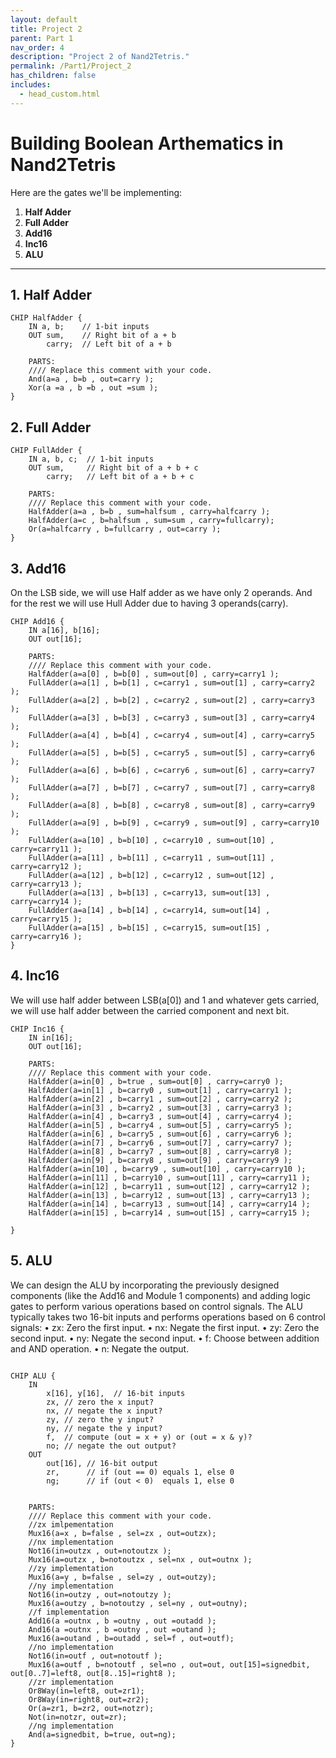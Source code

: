 ```yaml
---
layout: default
title: Project 2
parent: Part 1
nav_order: 4
description: "Project 2 of Nand2Tetris."
permalink: /Part1/Project_2
has_children: false
includes:
  - head_custom.html
---
```


# Building Boolean Arthematics in Nand2Tetris

Here are the gates we'll be implementing:

1. **Half Adder**
2. **Full Adder**
3. **Add16**
4. **Inc16**
5. **ALU**

---

## 1. Half Adder

```
CHIP HalfAdder {
    IN a, b;    // 1-bit inputs
    OUT sum,    // Right bit of a + b 
        carry;  // Left bit of a + b

    PARTS:
    //// Replace this comment with your code.
    And(a=a , b=b , out=carry );
    Xor(a =a , b =b , out =sum );
}
```

## 2. Full Adder

```
CHIP FullAdder {
    IN a, b, c;  // 1-bit inputs
    OUT sum,     // Right bit of a + b + c
        carry;   // Left bit of a + b + c

    PARTS:
    //// Replace this comment with your code.
    HalfAdder(a=a , b=b , sum=halfsum , carry=halfcarry );
    HalfAdder(a=c , b=halfsum , sum=sum , carry=fullcarry);
    Or(a=halfcarry , b=fullcarry , out=carry );
}
```

## 3. Add16

On the LSB side, we will use Half adder as we have only 2 operands. And for the rest
we will use Hull Adder due to having 3 operands(carry).

```
CHIP Add16 {
    IN a[16], b[16];
    OUT out[16];

    PARTS:
    //// Replace this comment with your code.
    HalfAdder(a=a[0] , b=b[0] , sum=out[0] , carry=carry1 );
    FullAdder(a=a[1] , b=b[1] , c=carry1 , sum=out[1] , carry=carry2 );
    FullAdder(a=a[2] , b=b[2] , c=carry2 , sum=out[2] , carry=carry3 );
    FullAdder(a=a[3] , b=b[3] , c=carry3 , sum=out[3] , carry=carry4 );
    FullAdder(a=a[4] , b=b[4] , c=carry4 , sum=out[4] , carry=carry5 );
    FullAdder(a=a[5] , b=b[5] , c=carry5 , sum=out[5] , carry=carry6 );
    FullAdder(a=a[6] , b=b[6] , c=carry6 , sum=out[6] , carry=carry7 );
    FullAdder(a=a[7] , b=b[7] , c=carry7 , sum=out[7] , carry=carry8 );
    FullAdder(a=a[8] , b=b[8] , c=carry8 , sum=out[8] , carry=carry9 );
    FullAdder(a=a[9] , b=b[9] , c=carry9 , sum=out[9] , carry=carry10 );
    FullAdder(a=a[10] , b=b[10] , c=carry10 , sum=out[10] , carry=carry11 );
    FullAdder(a=a[11] , b=b[11] , c=carry11 , sum=out[11] , carry=carry12 );
    FullAdder(a=a[12] , b=b[12] , c=carry12 , sum=out[12] , carry=carry13 );
    FullAdder(a=a[13] , b=b[13] , c=carry13, sum=out[13] , carry=carry14 );
    FullAdder(a=a[14] , b=b[14] , c=carry14, sum=out[14] , carry=carry15 );
    FullAdder(a=a[15] , b=b[15] , c=carry15, sum=out[15] , carry=carry16 );
}
```

## 4. Inc16

We will use half adder between LSB(a[0]) and 1 and whatever gets carried, we will use
half adder between the carried component and next bit.

```
CHIP Inc16 {
    IN in[16];
    OUT out[16];

    PARTS:
    //// Replace this comment with your code.
    HalfAdder(a=in[0] , b=true , sum=out[0] , carry=carry0 );
    HalfAdder(a=in[1] , b=carry0 , sum=out[1] , carry=carry1 );
    HalfAdder(a=in[2] , b=carry1 , sum=out[2] , carry=carry2 );
    HalfAdder(a=in[3] , b=carry2 , sum=out[3] , carry=carry3 );
    HalfAdder(a=in[4] , b=carry3 , sum=out[4] , carry=carry4 );
    HalfAdder(a=in[5] , b=carry4 , sum=out[5] , carry=carry5 );
    HalfAdder(a=in[6] , b=carry5 , sum=out[6] , carry=carry6 );
    HalfAdder(a=in[7] , b=carry6 , sum=out[7] , carry=carry7 );
    HalfAdder(a=in[8] , b=carry7 , sum=out[8] , carry=carry8 );
    HalfAdder(a=in[9] , b=carry8 , sum=out[9] , carry=carry9 );
    HalfAdder(a=in[10] , b=carry9 , sum=out[10] , carry=carry10 );
    HalfAdder(a=in[11] , b=carry10 , sum=out[11] , carry=carry11 );
    HalfAdder(a=in[12] , b=carry11 , sum=out[12] , carry=carry12 );
    HalfAdder(a=in[13] , b=carry12 , sum=out[13] , carry=carry13 );
    HalfAdder(a=in[14] , b=carry13 , sum=out[14] , carry=carry14 );
    HalfAdder(a=in[15] , b=carry14 , sum=out[15] , carry=carry15 );

}
```

## 5. ALU

We can design the ALU by incorporating the previously designed components (like the  Add16 and Module 1 components) and adding logic gates to perform various operations based on control signals. The ALU typically takes two 16-bit inputs and performs operations based on 6 control signals:
	•	zx: Zero the first input.
	•	nx: Negate the first input.
	•	zy: Zero the second input.
	•	ny: Negate the second input.
	•	f: Choose between addition and AND operation.
	•	n: Negate the output.

```

CHIP ALU {
    IN  
        x[16], y[16],  // 16-bit inputs        
        zx, // zero the x input?
        nx, // negate the x input?
        zy, // zero the y input?
        ny, // negate the y input?
        f,  // compute (out = x + y) or (out = x & y)?
        no; // negate the out output?
    OUT 
        out[16], // 16-bit output
        zr,      // if (out == 0) equals 1, else 0
        ng;      // if (out < 0)  equals 1, else 0


    PARTS:
    //// Replace this comment with your code.
    //zx imlpementation
    Mux16(a=x , b=false , sel=zx , out=outzx);
    //nx implementation
    Not16(in=outzx , out=notoutzx );
    Mux16(a=outzx , b=notoutzx , sel=nx , out=outnx );
    //zy implementation
    Mux16(a=y , b=false , sel=zy , out=outzy);
    //ny implementation
    Not16(in=outzy , out=notoutzy );
    Mux16(a=outzy , b=notoutzy , sel=ny , out=outny);
    //f implementation
    Add16(a =outnx , b =outny , out =outadd );
    And16(a =outnx , b =outny , out =outand );
    Mux16(a=outand , b=outadd , sel=f , out=outf);
    //no implementation
    Not16(in=outf , out=notoutf );
    Mux16(a=outf , b=notoutf , sel=no , out=out, out[15]=signedbit, out[0..7]=left8, out[8..15]=right8 );
    //zr implementation
    Or8Way(in=left8, out=zr1);
    Or8Way(in=right8, out=zr2);
    Or(a=zr1, b=zr2, out=notzr);
    Not(in=notzr, out=zr);
    //ng implementation
    And(a=signedbit, b=true, out=ng);
}

```
